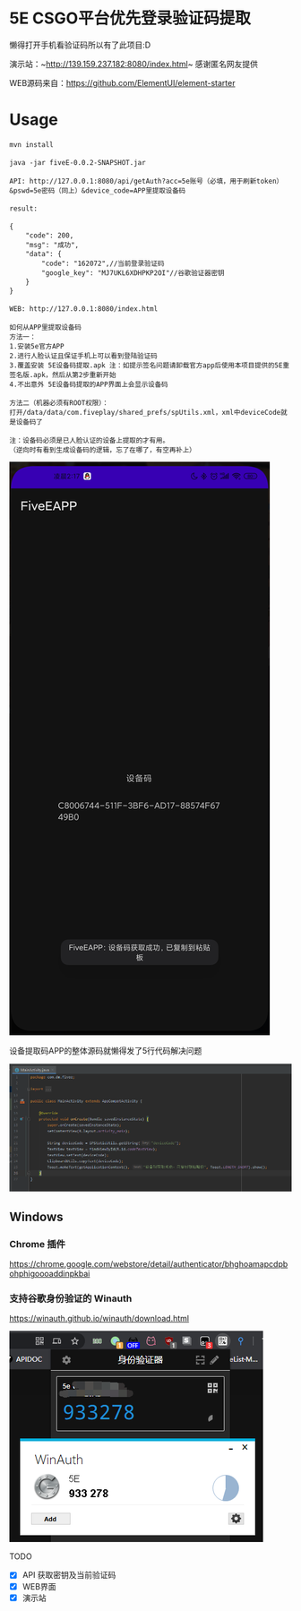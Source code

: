 # 5E CSGO平台优先登录验证码提取 #

懒得打开手机看验证码所以有了此项目:D

演示站：~http://139.159.237.182:8080/index.html~ 感谢匿名网友提供

WEB源码来自：https://github.com/ElementUI/element-starter

# Usage
```
mvn install

java -jar fiveE-0.0.2-SNAPSHOT.jar

API: http://127.0.0.1:8080/api/getAuth?acc=5e账号（必填，用于刷新token）&pswd=5e密码（同上）&device_code=APP里提取设备码

result:

{
    "code": 200,
    "msg": "成功",
    "data": {
        "code": "162072",//当前登录验证码
        "google_key": "MJ7UKL6XDHPKP2OI"//谷歌验证器密钥
    }
}

WEB: http://127.0.0.1:8080/index.html

如何从APP里提取设备码
方法一：
1.安装5e官方APP
2.进行人脸认证且保证手机上可以看到登陆验证码
3.覆盖安装 5E设备码提取.apk 注：如提示签名问题请卸载官方app后使用本项目提供的5E重签名版.apk，然后从第2步重新开始
4.不出意外 5E设备码提取的APP界面上会显示设备码

方法二（机器必须有ROOT权限）：
打开/data/data/com.fiveplay/shared_prefs/spUtils.xml，xml中deviceCode就是设备码了

注：设备码必须是已人脸认证的设备上提取的才有用。
（逆向时有看到生成设备码的逻辑，忘了在哪了，有空再补上）

```
![](Screenshot_com.fiveplay.jpg)

设备提取码APP的整体源码就懒得发了5行代码解决问题

![](doc2.png)

## Windows

### Chrome 插件

https://chrome.google.com/webstore/detail/authenticator/bhghoamapcdpbohphigoooaddinpkbai

### 支持谷歌身份验证的 Winauth

https://winauth.github.io/winauth/download.html

![](doc.png)

TODO
- [x] API 获取密钥及当前验证码
- [x] WEB界面
- [x] 演示站

